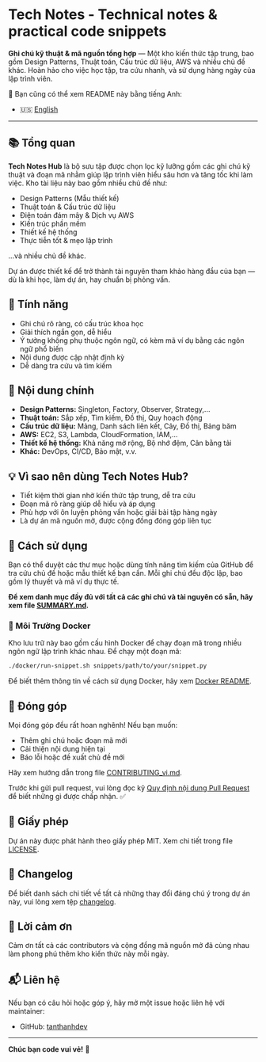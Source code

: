 # Tech Notes - Technical notes & practical code snippets

**Ghi chú kỹ thuật & mã nguồn tổng hợp** — Một kho kiến thức tập trung, bao gồm Design Patterns, Thuật toán, Cấu trúc dữ liệu, AWS và nhiều chủ đề khác. Hoàn hảo cho việc học tập, tra cứu nhanh, và sử dụng hàng ngày của lập trình viên.

📄 Bạn cũng có thể xem README này bằng tiếng Anh:

- 🇺🇸 [English](README.md)

---

## 📚 Tổng quan

**Tech Notes Hub** là bộ sưu tập được chọn lọc kỹ lưỡng gồm các ghi chú kỹ thuật và đoạn mã nhằm giúp lập trình viên hiểu sâu hơn và tăng tốc khi làm việc. Kho tài liệu này bao gồm nhiều chủ đề như:

* Design Patterns (Mẫu thiết kế)
* Thuật toán & Cấu trúc dữ liệu
* Điện toán đám mây & Dịch vụ AWS
* Kiến trúc phần mềm
* Thiết kế hệ thống
* Thực tiễn tốt & mẹo lập trình

...và nhiều chủ đề khác.

Dự án được thiết kế để trở thành tài nguyên tham khảo hàng đầu của bạn — dù là khi học, làm dự án, hay chuẩn bị phỏng vấn.

## 🚀 Tính năng

* Ghi chú rõ ràng, có cấu trúc khoa học
* Giải thích ngắn gọn, dễ hiểu
* Ý tưởng không phụ thuộc ngôn ngữ, có kèm mã ví dụ bằng các ngôn ngữ phổ biến
* Nội dung được cập nhật định kỳ
* Dễ dàng tra cứu và tìm kiếm

## 📂 Nội dung chính

* **Design Patterns:** Singleton, Factory, Observer, Strategy,...
* **Thuật toán:** Sắp xếp, Tìm kiếm, Đồ thị, Quy hoạch động
* **Cấu trúc dữ liệu:** Mảng, Danh sách liên kết, Cây, Đồ thị, Bảng băm
* **AWS:** EC2, S3, Lambda, CloudFormation, IAM,...
* **Thiết kế hệ thống:** Khả năng mở rộng, Bộ nhớ đệm, Cân bằng tải
* **Khác:** DevOps, CI/CD, Bảo mật, v.v.

## 💡 Vì sao nên dùng Tech Notes Hub?

* Tiết kiệm thời gian nhờ kiến thức tập trung, dễ tra cứu
* Đoạn mã rõ ràng giúp dễ hiểu và áp dụng
* Phù hợp với ôn luyện phỏng vấn hoặc giải bài tập hàng ngày
* Là dự án mã nguồn mở, được cộng đồng đóng góp liên tục

## 📖 Cách sử dụng

Bạn có thể duyệt các thư mục hoặc dùng tính năng tìm kiếm của GitHub để tra cứu chủ đề hoặc mẫu thiết kế bạn cần.
Mỗi ghi chú đều độc lập, bao gồm lý thuyết và mã ví dụ thực tế.

**Để xem danh mục đầy đủ với tất cả các ghi chú và tài nguyên có sẵn, hãy xem file [SUMMARY.md](SUMMARY.md).**

### 🐳 Môi Trường Docker

Kho lưu trữ này bao gồm cấu hình Docker để chạy đoạn mã trong nhiều ngôn ngữ lập trình khác nhau. Để chạy một đoạn mã:

```bash
./docker/run-snippet.sh snippets/path/to/your/snippet.py
```

Để biết thêm thông tin về cách sử dụng Docker, hãy xem [Docker README](docker/README_vi.md).

## 🤝 Đóng góp

Mọi đóng góp đều rất hoan nghênh! Nếu bạn muốn:

* Thêm ghi chú hoặc đoạn mã mới
* Cải thiện nội dung hiện tại
* Báo lỗi hoặc đề xuất chủ đề mới

Hãy xem hướng dẫn trong file [CONTRIBUTING_vi.md](CONTRIBUTING_vi.md).

Trước khi gửi pull request, vui lòng đọc kỹ [Quy định nội dung Pull Request](PULL_REQUEST_RULES_vi.md) để biết những gì được chấp nhận. ✅

## 📜 Giấy phép

Dự án này được phát hành theo giấy phép MIT. Xem chi tiết trong file [LICENSE](LICENSE.txt).

## 📝 Changelog

Để biết danh sách chi tiết về tất cả những thay đổi đáng chú ý trong dự án này, vui lòng xem tệp [changelog](changelog_vi.md).

## 🙌 Lời cảm ơn

Cảm ơn tất cả các contributors và cộng đồng mã nguồn mở đã cùng nhau làm phong phú thêm kho kiến thức này mỗi ngày.

## 📬 Liên hệ

Nếu bạn có câu hỏi hoặc góp ý, hãy mở một issue hoặc liên hệ với maintainer:

* GitHub: [tanthanhdev](https://github.com/tanthanhdev)

---

**Chúc bạn code vui vẻ!** 🚀
